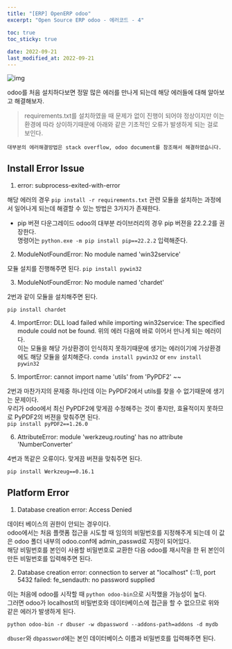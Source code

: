 ```yaml
---
title: "[ERP] OpenERP odoo"
excerpt: "Open Source ERP odoo - 에러코드 - 4"

toc: true
toc_sticky: true
 
date: 2022-09-21
last_modified_at: 2022-09-21
---
```


![img](https://www.odoo.com/web/image/website/1/social_default_image?unique=ffdde0a)


odoo를 처음 설치하다보면 정말 많은 에러를 만나게 되는데 해당 에러들에 대해 알아보고 해결해보자.
> requirements.txt를 설치하였을 때 문제가 없이 진행이 되어야 정상이지만 이는 환경에 따라 상이하기때문에 아래와 같은 기초적인 오류가 발생하게 되는 걸로 보인다.

`대부분의 에러해결방법은 stack overflow, odoo document를 참조해서 해결하였습니다.`



## Install Error Issue
1. error: subprocess-exited-with-error

해당 에러의 경우 `pip install -r requirements.txt` 관련 모듈을 설치하는 과정에서 일어나게 되는데 해결할 수 있는 방법은 3가지가 존재한다.

- pip 버젼 다운그레이드
odoo의 대부분 라이브러리의 경우 pip 버젼을 22.2.2를 권장한다. <br>
명령어는 `python.exe -m pip install pip==22.2.2` 입력해준다.

2. ModuleNotFoundError: No module named 'win32service'

모듈 설치를 진행해주면 된다.
`pip install pywin32`

3. ModuleNotFoundError: No module named 'chardet'

2번과 같이 모듈을 설치해주면 된다.

`pip install chardet`

4. ImportError: DLL load failed while importing win32service: The specified module could not be found.
위의 에러 다음에 바로 이어서 만나게 되는 에러이다. <br> 
이는 모듈을 해당 가상환경이 인식하지 못하기때문에 생기는 에러이기에 가상환경에도 해당 모듈을 설치해준다.
`conda install pywin32` or `env install pywin32`

5. ImportError: cannot import name 'utils' from 'PyPDF2' ~~

2번과 마찬가지의 문제중 하나인데 이는 PyPDF2에서 utils를 찾을 수 없기때문에 생기는 문제이다. <br>
우리가 odoo에서 최신 PyPDF2에 맞게끔 수정해주는 것이 좋지만, 효율적이지 못하므로 PyPDF2의 버젼을 맞춰주면 된다. <br>
`pip install pyPDF2==1.26.0`

6. AttributeError: module 'werkzeug.routing' has no attribute 'NumberConverter'

4번과 똑같은 오류이다. 맞게끔 버젼을 맞춰주면 된다.

`pip install Werkzeug==0.16.1`


## Platform Error
1. Database creation error: Access Denied

데이터 베이스의 권한이 안되는 경우이다. <br>
odoo에서는 처음 플랫폼 접근을 시도할 때 임의의 비밀번호를 지정해주게 되는데 이 값은 odoo 폴더 내부의 odoo.conf에 admin_passwd로 지정이 되어있다. <br>
해당 비밀번호를 본인이 사용할 비밀번호로 교환한 다음 odoo를 재시작을 한 뒤 본인이 만든 비밀번호를 입력해주면 된다.

2. Database creation error: connection to server at "localhost" (::1), port 5432 failed: fe_sendauth: no password supplied

이는 처음에 odoo를 시작할 때 `python odoo-bin`으로 시작했을 가능성이 높다. <br> 
그러면 odoo가 localhost의 비밀번호와 데이터베이스에 접근을 할 수 없으므로 위와 같은 에러가 발생하게 된다. <br>

`python odoo-bin -r dbuser -w dbpassword --addons-path=addons -d mydb` <br>

`dbuser`와 `dbpassword`에는 본인 데이터베이스 이름과 비밀번호를 입력해주면 된다.